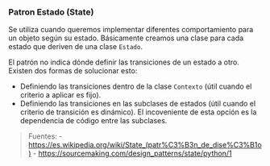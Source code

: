 ### Patron Estado (State)
Se utiliza cuando queremos implementar diferentes comportamiento para un objeto según su estado. Básicamente creamos una clase para cada estado que deriven de una clase `Estado`.

El patrón no indica dónde definir las transiciones de un estado a otro. Existen dos formas de solucionar esto:
- Definiendo las transiciones dentro de la clase `Contexto` (útil cuando el criterio a aplicar es fijo).
- Definiendo las transiciones en las subclases de estados (útil cuando el criterio de transición es dinámico). El incoveniente de esta opción es la dependencia de código entre las subclases.

>Fuentes:
    - https://es.wikipedia.org/wiki/State_(patr%C3%B3n_de_dise%C3%B1o)
    - https://sourcemaking.com/design_patterns/state/python/1